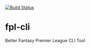 [![Build Status](https://travis-ci.org/janerikcarlsen/fpl-cli.svg?branch=master)](https://travis-ci.org/janerikcarlsen/fpl-cli)

# fpl-cli
Better Fantasy Premier League CLI Tool
